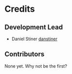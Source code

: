 # Credits

## Development Lead

- Daniel Stiner [danstiner](https://github.com/danstiner)

## Contributors

None yet. Why not be the first?
